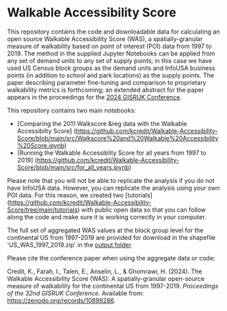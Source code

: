 # Walkable Accessibility Score
This repository contains the code and downloadable data for calculating an open source Walkable Accessibility Score (WAS), a spatially-granular measure of walkability based on point of interest (POI) data from 1997 to 2019. The method in the supplied Jupyter Notebooks can be applied from any set of demand units to any set of supply points; in this case we have used US Census block groups as the demand units and InfoUSA business points (in addition to school and park locations) as the supply points. The paper describing parameter fine-tuning and comparison to proprietary walkability metrics is forthcoming; an extended abstract for the paper appears in the proceedings for the [2024 GISRUK Conference](https://zenodo.org/communities/gisruk2024/records?q=&l=list&p=1&s=10&sort=newest). 

This repository contains two main notebooks:
- [Comparing the 2011 Walkscore &reg data with the Walkable Accessibilty Score] (https://github.com/kcredit/Walkable-Accessibility-Score/blob/main/src/Walkscore%20and%20Walkable%20Accessibility%20Score.ipynb)
- [Running the Walkable Accessiblity Score for all years from 1997 to 2019] (https://github.com/kcredit/Walkable-Accessibility-Score/blob/main/src/for_all_years.ipynb)

Please note that you will not be able to replicate the analysis if you do not have InfoUSA data. However, you can replicate the analysis using your own POI data.
For this reason, we created two [tutorials] (https://github.com/kcredit/Walkable-Accessibility-Score/tree/main/tutorials) with public open data so that you can follow along the code and make sure it is working correctly in your computer.

The full set of aggregated WAS values at the block group level for the continental US from 1997-2019 are provided for download in the shapefile 'US_WAS_1997_2019.zip' in the [output folder](https://github.com/kcredit/Walkable-Accessibility-Score/tree/main/output).

Please cite the conference paper when using the aggregate data or code:

Credit, K., Farah, I., Talen, E., Anselin, L., & Ghomrawi, H. (2024). The Walkable Accessibility Score (WAS): A spatially-granular open-source measure of walkability for the continental US from 1997-2019. *Proceedings of the 32nd GISRUK Conference*. Available from: https://zenodo.org/records/10899286.

